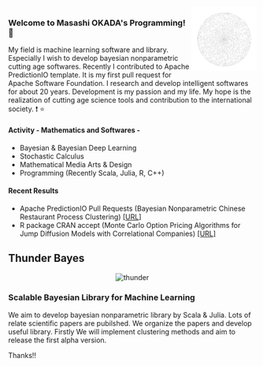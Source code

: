 <img src="https://github.com/jirotubuyaki/jirotubuyaki/blob/main/prefund_color.png" width="26%" align="right">  

### Welcome to Masashi OKADA's Programming! :blue_book:
My field is machine learning software and library. Especially I wish to develop bayesian nonparametric cutting age softwares. Recently I contributed to Apache PredictionIO template. It is my first pull request for Apache Software Foundation. I research and develop intelligent softwares for about 20 years. Development is my passion and my life. My hope is the realization of cutting age science tools and contribution to the international society. :exclamation: :star:

#### Activity - Mathematics and Softwares -
* Bayesian & Bayesian Deep Learning
* Stochastic Calculus
* Mathematical Media Arts & Design
* Programming (Recently Scala, Julia, R, C++)

#### Recent Results
* Apache PredictionIO Pull Requests (Bayesian Nonparametric Chinese Restaurant Process Clustering)  [[URL]](https://github.com/apache/predictionio/pull/458)
* R package CRAN accept (Monte Carlo Option Pricing Algorithms for Jump Diffusion Models with Correlational Companies)  [[URL]](https://cran.r-project.org/web/packages/Jdmbs/index.html)

## Thunder Bayes
<p align="center">
  <img src="https://jirotubuyaki.github.io/gimp/thunder.png" width="280px" alt="thunder"/>
</p>

### Scalable Bayesian Library for Machine Learning
We aim to develop bayesian nonparametric library by Scala & Julia. Lots of relate scientific papers are pubilshed.
We organize the papers and develop useful library. Firstly We will implement clustering methods and aim to release the first alpha version.


Thanks!!
